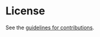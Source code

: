 # License

See the
[guidelines for contributions](https://github.com/emanjon/draft-mattsson-tls-psk-ke-dont-dont-dont/blob/main/CONTRIBUTING.md).
